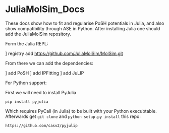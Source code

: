 # JuliaMolSim_Docs

These docs show how to fit and regularise PoSH potentials in Julia, and also show compatibility through ASE in Python. After installing Julia one should add the JuliaMolSim repository.

Form the Julia REPL:

] registry add https://github.com/JuliaMolSim/MolSim.git

From there we can add the dependencies:

] add PoSH
] add IPFitting
] add JuLIP

For Python support:

First we will need to install PyJulia

`pip install pyjulia`

Which requires PyCall (in Julia) to be built with your Python execubtable. Afterwards get `git clone` and `python setup.py install` this repo:

`https://github.com/casv2/pyjulip`




